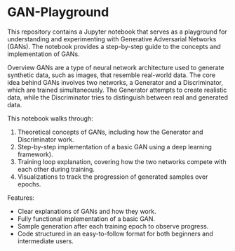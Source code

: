 # GAN-Playground
This repository contains a Jupyter notebook that serves as a playground for understanding and experimenting with Generative Adversarial Networks (GANs). The notebook provides a step-by-step guide to the concepts and implementation of GANs.

Overview
GANs are a type of neural network architecture used to generate synthetic data, such as images, that resemble real-world data. 
The core idea behind GANs involves two networks, a Generator and a Discriminator, which are trained simultaneously. 
The Generator attempts to create realistic data, while the Discriminator tries to distinguish between real and generated data.

This notebook walks through:

1. Theoretical concepts of GANs, including how the Generator and Discriminator work.
2. Step-by-step implementation of a basic GAN using a deep learning framework).
3. Training loop explanation, covering how the two networks compete with each other during training.
4. Visualizations to track the progression of generated samples over epochs.

Features: 
- Clear explanations of GANs and how they work.
- Fully functional implementation of a basic GAN.
- Sample generation after each training epoch to observe progress.
- Code structured in an easy-to-follow format for both beginners and intermediate users.



